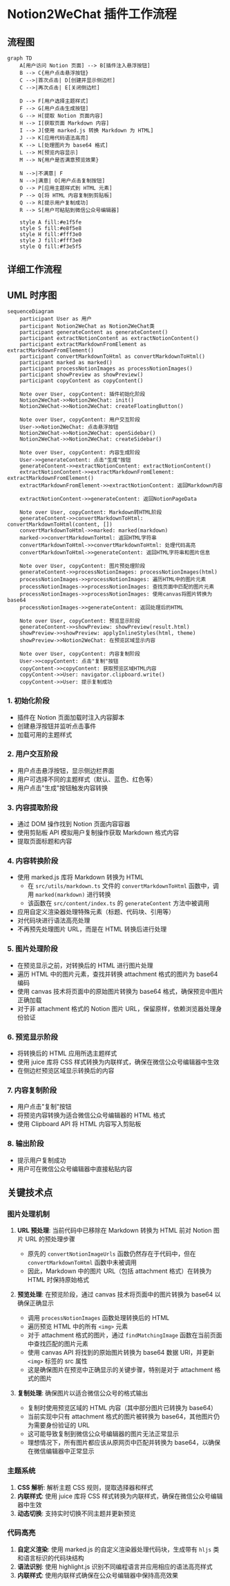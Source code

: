 # Notion2WeChat 插件工作流程

## 流程图

```mermaid
graph TD
    A[用户访问 Notion 页面] --> B[插件注入悬浮按钮]
    B --> C{用户点击悬浮按钮}
    C -->|首次点击| D[创建并显示侧边栏]
    C -->|再次点击| E[关闭侧边栏]
    
    D --> F[用户选择主题样式]
    F --> G[用户点击生成按钮]
    G --> H[提取 Notion 页面内容]
    H --> I[获取页面 Markdown 内容]
    I --> J[使用 marked.js 转换 Markdown 为 HTML]
    J --> K[应用代码语法高亮]
    K --> L[处理图片为 base64 格式]
    L --> M[预览内容显示]
    M --> N{用户是否满意预览效果}
    
    N -->|不满意| F
    N -->|满意| O[用户点击复制按钮]
    O --> P[应用主题样式到 HTML 元素]
    P --> Q[将 HTML 内容复制到剪贴板]
    Q --> R[提示用户复制成功]
    R --> S[用户可粘贴到微信公众号编辑器]

    style A fill:#e1f5fe
    style S fill:#e8f5e8
    style H fill:#fff3e0
    style J fill:#fff3e0
    style Q fill:#f3e5f5
```

## 详细工作流程

## UML 时序图

```mermaid
sequenceDiagram
    participant User as 用户
    participant Notion2WeChat as Notion2WeChat类
    participant generateContent as generateContent()
    participant extractNotionContent as extractNotionContent()
    participant extractMarkdownFromElement as extractMarkdownFromElement()
    participant convertMarkdownToHtml as convertMarkdownToHtml()
    participant marked as marked()
    participant processNotionImages as processNotionImages()
    participant showPreview as showPreview()
    participant copyContent as copyContent()
    
    Note over User, copyContent: 插件初始化阶段
    Notion2WeChat->>Notion2WeChat: init()
    Notion2WeChat->>Notion2WeChat: createFloatingButton()
    
    Note over User, copyContent: 用户交互阶段
    User->>Notion2WeChat: 点击悬浮按钮
    Notion2WeChat->>Notion2WeChat: openSidebar()
    Notion2WeChat->>Notion2WeChat: createSidebar()
    
    Note over User, copyContent: 内容生成阶段
    User->>generateContent: 点击"生成"按钮
    generateContent->>extractNotionContent: extractNotionContent()
    extractNotionContent->>extractMarkdownFromElement: extractMarkdownFromElement()
    extractMarkdownFromElement->>extractNotionContent: 返回Markdown内容
    
    extractNotionContent->>generateContent: 返回NotionPageData
    
    Note over User, copyContent: Markdown转HTML阶段
    generateContent->>convertMarkdownToHtml: convertMarkdownToHtml(content, [])
    convertMarkdownToHtml->>marked: marked(markdown)
    marked->>convertMarkdownToHtml: 返回HTML字符串
    convertMarkdownToHtml->>convertMarkdownToHtml: 处理代码高亮
    convertMarkdownToHtml->>generateContent: 返回HTML字符串和图片信息
    
    Note over User, copyContent: 图片预处理阶段
    generateContent->>processNotionImages: processNotionImages(html)
    processNotionImages->>processNotionImages: 遍历HTML中的图片元素
    processNotionImages->>processNotionImages: 查找页面中匹配的图片元素
    processNotionImages->>processNotionImages: 使用canvas将图片转换为base64
    processNotionImages->>generateContent: 返回处理后的HTML
    
    Note over User, copyContent: 预览显示阶段
    generateContent->>showPreview: showPreview(result.html)
    showPreview->>showPreview: applyInlineStyles(html, theme)
    showPreview->>Notion2WeChat: 在预览区域显示内容
    
    Note over User, copyContent: 内容复制阶段
    User->>copyContent: 点击"复制"按钮
    copyContent->>copyContent: 获取预览区域HTML内容
    copyContent->>User: navigator.clipboard.write()
    copyContent->>User: 提示复制成功
```

### 1. 初始化阶段
- 插件在 Notion 页面加载时注入内容脚本
- 创建悬浮按钮并监听点击事件
- 加载可用的主题样式

### 2. 用户交互阶段
- 用户点击悬浮按钮，显示侧边栏界面
- 用户可选择不同的主题样式（默认、蓝色、红色等）
- 用户点击"生成"按钮触发内容转换

### 3. 内容提取阶段
- 通过 DOM 操作找到 Notion 页面内容容器
- 使用剪贴板 API 模拟用户复制操作获取 Markdown 格式内容
- 提取页面标题和内容

### 4. 内容转换阶段
- 使用 marked.js 库将 Markdown 转换为 HTML
  - 在 `src/utils/markdown.ts` 文件的 `convertMarkdownToHtml` 函数中，调用 `marked(markdown)` 进行转换
  - 该函数在 `src/content/index.ts` 的 `generateContent` 方法中被调用
- 应用自定义渲染器处理特殊元素（标题、代码块、引用等）
- 对代码块进行语法高亮处理
- 不再预先处理图片 URL，而是在 HTML 转换后进行处理

### 5. 图片处理阶段
- 在预览显示之前，对转换后的 HTML 进行图片处理
- 遍历 HTML 中的图片元素，查找并转换 attachment 格式的图片为 base64 编码
- 使用 canvas 技术将页面中的原始图片转换为 base64 格式，确保预览中图片正确加载
- 对于非 attachment 格式的 Notion 图片 URL，保留原样，依赖浏览器处理身份验证

### 6. 预览显示阶段
- 将转换后的 HTML 应用所选主题样式
- 使用 juice 库将 CSS 样式转换为内联样式，确保在微信公众号编辑器中生效
- 在侧边栏预览区域显示转换后的内容

### 7. 内容复制阶段
- 用户点击"复制"按钮
- 将预览内容转换为适合微信公众号编辑器的 HTML 格式
- 使用 Clipboard API 将 HTML 内容写入剪贴板

### 8. 输出阶段
- 提示用户复制成功
- 用户可在微信公众号编辑器中直接粘贴内容

## 关键技术点

### 图片处理机制
1. **URL 预处理**: 当前代码中已移除在 Markdown 转换为 HTML 前对 Notion 图片 URL 的预处理步骤
   - 原先的 `convertNotionImageUrls` 函数仍然存在于代码中，但在 `convertMarkdownToHtml` 函数中未被调用
   - 因此，Markdown 中的图片 URL（包括 attachment 格式）在转换为 HTML 时保持原始格式

2. **预览处理**: 在预览阶段，通过 canvas 技术将页面中的图片转换为 base64 以确保正确显示
   - 调用 `processNotionImages` 函数处理转换后的 HTML
   - 遍历预览 HTML 中的所有 `<img>` 元素
   - 对于 attachment 格式的图片，通过 `findMatchingImage` 函数在当前页面中查找匹配的图片元素
   - 使用 canvas API 将找到的原始图片转换为 base64 数据 URI，并更新 `<img>` 标签的 src 属性
   - 这是确保图片在预览中正确显示的关键步骤，特别是对于 attachment 格式的图片

3. **复制处理**: 确保图片以适合微信公众号的格式输出
   - 复制时使用预览区域的 HTML 内容（其中部分图片已转换为 base64）
   - 当前实现中只有 attachment 格式的图片被转换为 base64，其他图片仍为需要身份验证的 URL
   - 这可能导致复制到微信公众号编辑器的图片无法正常显示
   - 理想情况下，所有图片都应该从原网页中匹配并转换为 base64，以确保在微信编辑器中正常显示

### 主题系统
1. **CSS 解析**: 解析主题 CSS 规则，提取选择器和样式
2. **内联样式**: 使用 juice 库将 CSS 样式转换为内联样式，确保在微信公众号编辑器中生效
3. **动态切换**: 支持实时切换不同主题并更新预览

### 代码高亮
1. **自定义渲染**: 使用 marked.js 的自定义渲染器处理代码块，生成带有 `hljs` 类和语言标识的代码块结构
2. **语法识别**: 使用 highlight.js 识别不同编程语言并应用相应的语法高亮样式
3. **内联样式**: 使用内联样式确保在公众号编辑器中保持高亮效果
